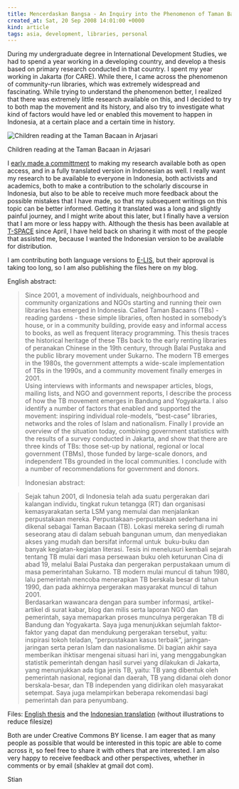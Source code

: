 ```yaml
---
title: Mencerdaskan Bangsa - An Inquiry into the Phenomenon of Taman Bacaan in Indonesia
created_at: Sat, 20 Sep 2008 14:01:00 +0000
kind: article
tags: asia, development, libraries, personal
---
```


During my undergraduate degree in International Development Studies, we
had to spend a year working in a developing country, and develop a
thesis based on primary research conducted in that country. I spent my
year working in Jakarta (for CARE). While there, I came across the
phenomenon of community-run libraries, which was extremely widespread
and fascinating. While trying to understand the phenomenon better, I
realized that there was extremely little research available on this, and
I decided to try to both map the movement and its history, and also try
to investigate what kind of factors would have led or enabled this
movement to happen in Indonesia, at a certain place and a certain time
in history.

![Children reading at the Taman Bacaan in
Arjasari](http://reganmian.net/files/P5200200.jpg)

Children reading at the Taman Bacaan in Arjasari

I [early made a
committment](http://reganmian.net/blog/2008/03/07/a-fair-trade-logo-for-academic-research/)
to making my research available both as open access, and in a fully
translated version in Indonesian as well. I really want my research to
be available to everyone in Indonesia, both activists and academics,
both to make a contribution to the scholarly discourse in Indonesia, but
also to be able to receive much more feedback about the possible
mistakes that I have made, so that my subsequent writings on this topic
can be better informed. Getting it translated was a long and slightly
painful journey, and I might write about this later, but I finally have
a version that I am more or less happy with. Although the thesis has
been available at [T-SPACE](http://hdl.handle.net/1807/10319%20) since
April, I have held back on sharing it with most of the people that
assisted me, because I wanted the Indonesian version to be available for
distribution.

I am contributing both language versions to
[E-LIS](http://eprints.rclis.org), but their approval is taking too
long, so I am also publishing the files here on my blog.

English abstract:

> Since 2001, a movement of individuals, neighbourhood and community
> organizations and NGOs starting and running their own libraries has
> emerged in Indonesia. Called Taman Bacaans (TBs) - reading gardens -
> these simple libraries, often hosted in somebody’s house, or in a
> community building, provide easy and informal access to books, as well
> as frequent literacy programming. This thesis traces the historical
> heritage of these TBs back to the early renting libraries of peranakan
> Chinese in the 19th century, through Balai Pustaka and the public
> library movement under Sukarno. The modern TB emerges in the 1980s,
> the government attempts a wide-scale implementation of TBs in the
> 1990s, and a community movement finally emerges in 2001.\
>  Using interviews with informants and newspaper articles, blogs,
> mailing lists, and NGO and government reports, I describe the process
> of how the TB movement emerges in Bandung and Yogyakarta. I also
> identify a number of factors that enabled and supported the movement:
> inspiring individual role-models, “best-case” libraries, networks and
> the roles of Islam and nationalism. Finally I provide an overview of
> the situation today, combining government statistics with the results
> of a survey conducted in Jakarta, and show that there are three kinds
> of TBs: those set-up by national, regional or local government (TBMs),
> those funded by large-scale donors, and independent TBs grounded in
> the local communities. I conclude with a number of recommendations for
> government and donors.
>
> Indonesian abstract:

> Sejak tahun 2001, di Indonesia telah ada suatu pergerakan dari
> kalangan individu, tingkat rukun tetangga (RT) dan organisasi
> kemasyarakatan serta LSM yang memulai dan menjalankan perpustakaan
> mereka. Perpustakaan-perpustakaan sederhana ini dikenal sebagai Taman
> Bacaan (TB). Lokasi mereka sering di rumah seseorang atau di dalam
> sebuah bangunan umum, dan menyediakan akses yang mudah dan bersifat
> informal untuk  buku-buku dan banyak kegiatan-kegiatan literasi. Tesis
> ini menelusuri kembali sejarah tentang TB mulai dari masa persewaan
> buku oleh keturunan Cina di abad 19, melalui Balai Pustaka dan
> pergerakan perpustakaan umum di masa pemerintahan Sukarno. TB modern
> mulai muncul di tahun 1980, lalu pemerintah mencoba menerapkan TB
> berskala besar di tahun 1990, dan pada akhirnya pergerakan masyarakat
> muncul di tahun 2001.\
>  Berdasarkan wawancara dengan para sumber informasi, artikel-artikel
> di surat kabar, blog dan milis serta laporan NGO dan pemerintah, saya
> memaparkan proses munculnya pergerakan TB di Bandung dan Yogyakarta.
> Saya juga menunjukkan sejumlah faktor-faktor yang dapat dan mendukung
> pergerakan tersebut, yaitu: inspirasi tokoh teladan, “perpustakaan
> kasus terbaik”, jaringan-jaringan serta peran Islam dan nasionalisme.
> Di bagian akhir saya memberikan ihktisar mengenai situasi hari ini,
> yang menggabungkan statistik pemerintah dengan hasil survei yang
> dilakukan di Jakarta, yang menunjukkan ada tiga jenis TB, yaitu: TB
> yang dibentuk oleh pemerintah nasional, regional dan daerah, TB yang
> didanai oleh donor berskala-besar, dan TB independen yang didirikan
> oleh masyarakat setempat. Saya juga melampirkan beberapa rekomendasi
> bagi pemerintah dan para penyumbang.

Files: [English
thesis](http://reganmian.net/files/Mencerdaskan%20Bangsa%20-%20Stian%20Haklev2.pdf)
and the [Indonesian
translation](http://reganmian.net/files/Mencerdaskan%20Bangsa%20-%20bahasa%20indonesia2.pdf)
(without illustrations to reduce filesize)

Both are under Creative Commons BY license. I am eager that as many
people as possible that would be interested in this topic are able to
come across it, so feel free to share it with others that are
interested. I am also very happy to receive feedback and other
perspectives, whether in comments or by email (shaklev at gmail dot
com).

Stian
